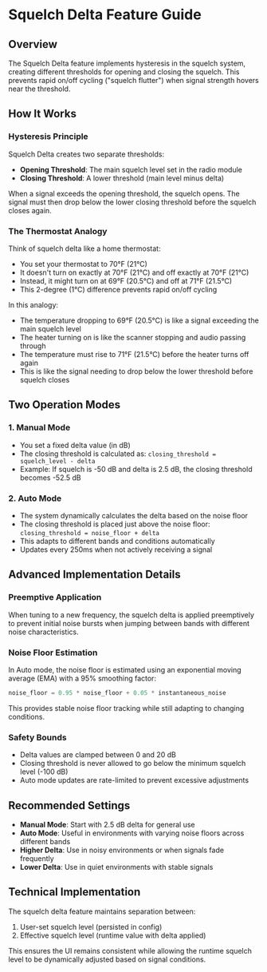 # Squelch Delta Feature Guide

## Overview

The Squelch Delta feature implements hysteresis in the squelch system, creating different thresholds for opening and closing the squelch. This prevents rapid on/off cycling ("squelch flutter") when signal strength hovers near the threshold.

## How It Works

### Hysteresis Principle

Squelch Delta creates two separate thresholds:

- **Opening Threshold**: The main squelch level set in the radio module
- **Closing Threshold**: A lower threshold (main level minus delta)

When a signal exceeds the opening threshold, the squelch opens. The signal must then drop below the lower closing threshold before the squelch closes again.

### The Thermostat Analogy

Think of squelch delta like a home thermostat:

- You set your thermostat to 70°F (21°C)
- It doesn't turn on exactly at 70°F (21°C) and off exactly at 70°F (21°C)
- Instead, it might turn on at 69°F (20.5°C) and off at 71°F (21.5°C)
- This 2-degree (1°C) difference prevents rapid on/off cycling

In this analogy:

- The temperature dropping to 69°F (20.5°C) is like a signal exceeding the main squelch level
- The heater turning on is like the scanner stopping and audio passing through
- The temperature must rise to 71°F (21.5°C) before the heater turns off again
- This is like the signal needing to drop below the lower threshold before squelch closes

## Two Operation Modes

### 1. Manual Mode

- You set a fixed delta value (in dB)
- The closing threshold is calculated as: `closing_threshold = squelch_level - delta`
- Example: If squelch is -50 dB and delta is 2.5 dB, the closing threshold becomes -52.5 dB

### 2. Auto Mode

- The system dynamically calculates the delta based on the noise floor
- The closing threshold is placed just above the noise floor: `closing_threshold = noise_floor + delta`
- This adapts to different bands and conditions automatically
- Updates every 250ms when not actively receiving a signal

## Advanced Implementation Details

### Preemptive Application

When tuning to a new frequency, the squelch delta is applied preemptively to prevent initial noise bursts when jumping between bands with different noise characteristics.

### Noise Floor Estimation

In Auto mode, the noise floor is estimated using an exponential moving average (EMA) with a 95% smoothing factor:

```cpp
noise_floor = 0.95 * noise_floor + 0.05 * instantaneous_noise
```

This provides stable noise floor tracking while still adapting to changing conditions.

### Safety Bounds

- Delta values are clamped between 0 and 20 dB
- Closing threshold is never allowed to go below the minimum squelch level (-100 dB)
- Auto mode updates are rate-limited to prevent excessive adjustments

## Recommended Settings

- **Manual Mode**: Start with 2.5 dB delta for general use
- **Auto Mode**: Useful in environments with varying noise floors across different bands
- **Higher Delta**: Use in noisy environments or when signals fade frequently
- **Lower Delta**: Use in quiet environments with stable signals

## Technical Implementation

The squelch delta feature maintains separation between:

1. User-set squelch level (persisted in config)
2. Effective squelch level (runtime value with delta applied)

This ensures the UI remains consistent while allowing the runtime squelch level to be dynamically adjusted based on signal conditions.
